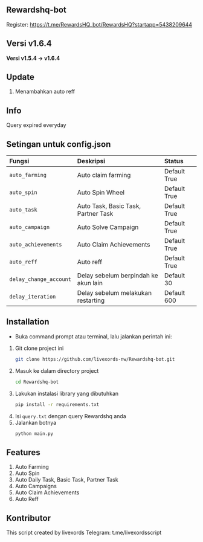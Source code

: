 ## Rewardshq-bot
Register: https://t.me/RewardsHQ_bot/RewardsHQ?startapp=5438209644

## Versi v1.6.4
**Versi v1.5.4 -> v1.6.4**

## Update
1. Menambahkan auto reff

## Info
Query expired everyday

## Setingan untuk config.json
|Fungsi|Deskripsi|Status|
|:-----|:------|:-----|
|`auto_farming`|Auto claim farming|Default True|
|`auto_spin`|Auto Spin Wheel|Default True|
|`auto_task`|Auto Task, Basic Task, Partner Task|Default True|
|`auto_campaign`|Auto Solve Campaign|Default True|
|`auto_achievements`|Auto Claim Achievements|Default True|
|`auto_reff`|Auto reff|Default True|
|`delay_change_account`|Delay sebelum berpindah ke akun lain|Default 30|
|`delay_iteration`|Delay sebelum melakukan restarting|Default 600|

## Installation
- Buka command prompt atau terminal, lalu jalankan perintah ini:
1. Git clone project ini
    ```bash
    git clone https://github.com/livexords-nw/Rewardshq-bot.git

2. Masuk ke dalam directory project
    ```bash
    cd Rewardshq-bot

3. Lakukan instalasi library yang dibutuhkan
    ```bash
    pip install -r requirements.txt

4. Isi `query.txt` dengan query Rewardshq anda
5. Jalankan botnya
    ```bash
    python main.py

## Features
1. Auto Farming
2. Auto Spin
3. Auto Daily Task, Basic Task, Partner Task
4. Auto Campaigns
5. Auto Claim Achievements
6. Auto Reff

## Kontributor
This script created by livexords
Telegram: t.me/livexordsscript